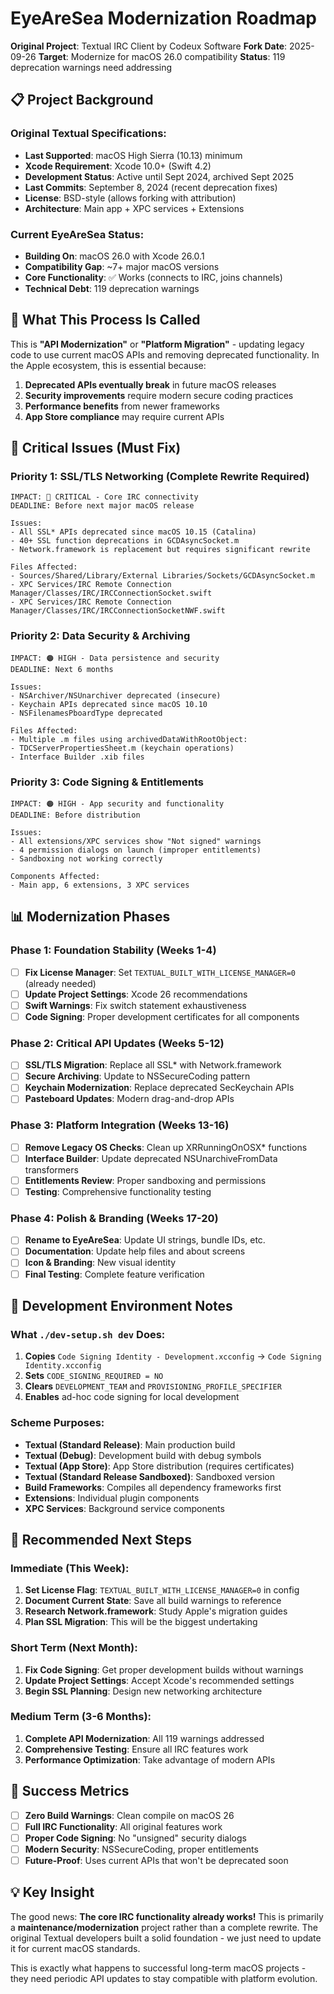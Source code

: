 # EyeAreSea Modernization Roadmap

**Original Project**: Textual IRC Client by Codeux Software
**Fork Date**: 2025-09-26
**Target**: Modernize for macOS 26.0 compatibility
**Status**: 119 deprecation warnings need addressing

## 📋 **Project Background**

### **Original Textual Specifications:**
- **Last Supported**: macOS High Sierra (10.13) minimum
- **Xcode Requirement**: Xcode 10.0+ (Swift 4.2)
- **Development Status**: Active until Sept 2024, archived Sept 2025
- **Last Commits**: September 8, 2024 (recent deprecation fixes)
- **License**: BSD-style (allows forking with attribution)
- **Architecture**: Main app + XPC services + Extensions

### **Current EyeAreSea Status:**
- **Building On**: macOS 26.0 with Xcode 26.0.1
- **Compatibility Gap**: ~7+ major macOS versions
- **Core Functionality**: ✅ Works (connects to IRC, joins channels)
- **Technical Debt**: 119 deprecation warnings

## 🎯 **What This Process Is Called**

This is **"API Modernization"** or **"Platform Migration"** - updating legacy code to use current macOS APIs and removing deprecated functionality. In the Apple ecosystem, this is essential because:

1. **Deprecated APIs eventually break** in future macOS releases
2. **Security improvements** require modern secure coding practices
3. **Performance benefits** from newer frameworks
4. **App Store compliance** may require current APIs

## 🚨 **Critical Issues (Must Fix)**

### **Priority 1: SSL/TLS Networking (Complete Rewrite Required)**
```
IMPACT: 🔴 CRITICAL - Core IRC connectivity
DEADLINE: Before next major macOS release

Issues:
- All SSL* APIs deprecated since macOS 10.15 (Catalina)
- 40+ SSL function deprecations in GCDAsyncSocket.m
- Network.framework is replacement but requires significant rewrite

Files Affected:
- Sources/Shared/Library/External Libraries/Sockets/GCDAsyncSocket.m
- XPC Services/IRC Remote Connection Manager/Classes/IRC/IRCConnectionSocket.swift
- XPC Services/IRC Remote Connection Manager/Classes/IRC/IRCConnectionSocketNWF.swift
```

### **Priority 2: Data Security & Archiving**
```
IMPACT: 🟠 HIGH - Data persistence and security
DEADLINE: Next 6 months

Issues:
- NSArchiver/NSUnarchiver deprecated (insecure)
- Keychain APIs deprecated since macOS 10.10
- NSFilenamesPboardType deprecated

Files Affected:
- Multiple .m files using archivedDataWithRootObject:
- TDCServerPropertiesSheet.m (keychain operations)
- Interface Builder .xib files
```

### **Priority 3: Code Signing & Entitlements**
```
IMPACT: 🟠 HIGH - App security and functionality
DEADLINE: Before distribution

Issues:
- All extensions/XPC services show "Not signed" warnings
- 4 permission dialogs on launch (improper entitlements)
- Sandboxing not working correctly

Components Affected:
- Main app, 6 extensions, 3 XPC services
```

## 📊 **Modernization Phases**

### **Phase 1: Foundation Stability (Weeks 1-4)**
- [ ] **Fix License Manager**: Set `TEXTUAL_BUILT_WITH_LICENSE_MANAGER=0` (already needed)
- [ ] **Update Project Settings**: Xcode 26 recommendations
- [ ] **Swift Warnings**: Fix switch statement exhaustiveness
- [ ] **Code Signing**: Proper development certificates for all components

### **Phase 2: Critical API Updates (Weeks 5-12)**
- [ ] **SSL/TLS Migration**: Replace all SSL* with Network.framework
- [ ] **Secure Archiving**: Update to NSSecureCoding pattern
- [ ] **Keychain Modernization**: Replace deprecated SecKeychain APIs
- [ ] **Pasteboard Updates**: Modern drag-and-drop APIs

### **Phase 3: Platform Integration (Weeks 13-16)**
- [ ] **Remove Legacy OS Checks**: Clean up XRRunningOnOSX* functions
- [ ] **Interface Builder**: Update deprecated NSUnarchiveFromData transformers
- [ ] **Entitlements Review**: Proper sandboxing and permissions
- [ ] **Testing**: Comprehensive functionality testing

### **Phase 4: Polish & Branding (Weeks 17-20)**
- [ ] **Rename to EyeAreSea**: Update UI strings, bundle IDs, etc.
- [ ] **Documentation**: Update help files and about screens
- [ ] **Icon & Branding**: New visual identity
- [ ] **Final Testing**: Complete feature verification

## 🔧 **Development Environment Notes**

### **What `./dev-setup.sh dev` Does:**
1. **Copies** `Code Signing Identity - Development.xcconfig` → `Code Signing Identity.xcconfig`
2. **Sets** `CODE_SIGNING_REQUIRED = NO`
3. **Clears** `DEVELOPMENT_TEAM` and `PROVISIONING_PROFILE_SPECIFIER`
4. **Enables** ad-hoc code signing for local development

### **Scheme Purposes:**
- **Textual (Standard Release)**: Main production build
- **Textual (Debug)**: Development build with debug symbols
- **Textual (App Store)**: App Store distribution (requires certificates)
- **Textual (Standard Release Sandboxed)**: Sandboxed version
- **Build Frameworks**: Compiles all dependency frameworks first
- **Extensions**: Individual plugin components
- **XPC Services**: Background service components

## 📝 **Recommended Next Steps**

### **Immediate (This Week):**
1. **Set License Flag**: `TEXTUAL_BUILT_WITH_LICENSE_MANAGER=0` in config
2. **Document Current State**: Save all build warnings to reference
3. **Research Network.framework**: Study Apple's migration guides
4. **Plan SSL Migration**: This will be the biggest undertaking

### **Short Term (Next Month):**
1. **Fix Code Signing**: Get proper development builds without warnings
2. **Update Project Settings**: Accept Xcode's recommended settings
3. **Begin SSL Planning**: Design new networking architecture

### **Medium Term (3-6 Months):**
1. **Complete API Modernization**: All 119 warnings addressed
2. **Comprehensive Testing**: Ensure all IRC features work
3. **Performance Optimization**: Take advantage of modern APIs

## 🎯 **Success Metrics**

- [ ] **Zero Build Warnings**: Clean compile on macOS 26
- [ ] **Full IRC Functionality**: All original features work
- [ ] **Proper Code Signing**: No "unsigned" security dialogs
- [ ] **Modern Security**: NSSecureCoding, proper entitlements
- [ ] **Future-Proof**: Uses current APIs that won't be deprecated soon

## 💡 **Key Insight**

The good news: **The core IRC functionality already works!** This is primarily a **maintenance/modernization** project rather than a complete rewrite. The original Textual developers built a solid foundation - we just need to update it for current macOS standards.

This is exactly what happens to successful long-term macOS projects - they need periodic API updates to stay compatible with platform evolution.